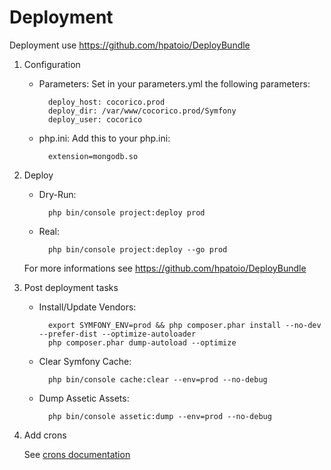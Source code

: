 # Deployment

Deployment use https://github.com/hpatoio/DeployBundle

1. Configuration

    * Parameters:
        Set in your parameters.yml the following parameters:
    
            deploy_host: cocorico.prod
            deploy_dir: /var/www/cocorico.prod/Symfony
            deploy_user: cocorico
    
    * php.ini:
        Add this to your php.ini:
    
            extension=mongodb.so

2. Deploy

    * Dry-Run:
    
            php bin/console project:deploy prod
    
    * Real:
    
            php bin/console project:deploy --go prod
    
     For more informations see https://github.com/hpatoio/DeployBundle

3. Post deployment tasks

    * Install/Update Vendors:
    
            export SYMFONY_ENV=prod && php composer.phar install --no-dev --prefer-dist --optimize-autoloader
            php composer.phar dump-autoload --optimize
    
    * Clear Symfony Cache:
    
            php bin/console cache:clear --env=prod --no-debug
    
    * Dump Assetic Assets:
    
            php bin/console assetic:dump --env=prod --no-debug

4. Add crons

    See [crons documentation](crons.md)

